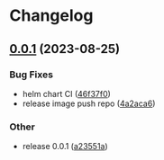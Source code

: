 # Changelog

## [0.0.1](https://github.com/spectrocloud-labs/valid8or/compare/v0.0.1...v0.0.1) (2023-08-25)


### Bug Fixes

* helm chart CI ([46f37f0](https://github.com/spectrocloud-labs/valid8or/commit/46f37f0cea87e90e6effb85cb15128ab5970a621))
* release image push repo ([4a2aca6](https://github.com/spectrocloud-labs/valid8or/commit/4a2aca6ecbfeca48ed4dd7566441923815281432))


### Other

* release 0.0.1 ([a23551a](https://github.com/spectrocloud-labs/valid8or/commit/a23551a1984d43d9acbc7de3cacad6ee928cc517))
